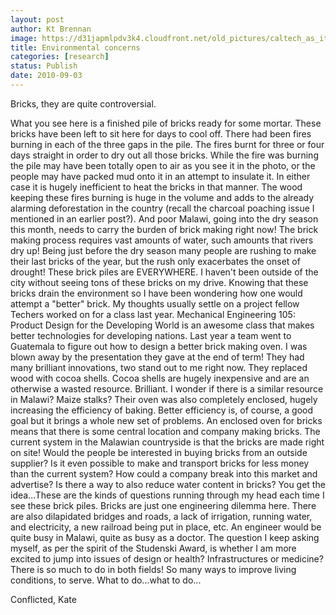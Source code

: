 ```yaml
---
layout: post
author: Kt Brennan
image: https://d31japmlpdv3k4.cloudfront.net/old_pictures/caltech_as_it_happens/6a0105349b8251970b0133f3868106970b.jpg
title: Environmental concerns
categories: [research]
status: Publish
date: 2010-09-03
---
```



Bricks, they are quite controversial. 

What you see here is a finished pile of bricks ready for some mortar. These bricks have been left to sit here for days to cool off. There had been fires burning in each of the three gaps in the pile. The fires burnt for three or four days straight in order to dry out all those bricks. While the fire was burning the pile may have been totally open to air as you see it in the photo, or the people may have packed mud onto it in an attempt to insulate it. In either case it is hugely inefficient to heat the bricks in that manner. The wood keeping these fires burning is huge in the volume and adds to the already alarming deforestation in the country (recall the charcoal poaching issue I mentioned in an earlier post?). And poor Malawi, going into the dry season this month, needs to carry the burden of brick making right now! The brick making process requires vast amounts of water, such amounts that rivers dry up! Being just before the dry season many people are rushing to make their last bricks of the year, but the rush only exacerbates the onset of drought!
These brick piles are EVERYWHERE. I haven't been outside of the city without seeing tons of these bricks on my drive. Knowing that these bricks drain the environment so I have been wondering how one would attempt a "better" brick. My thoughts usually settle on a project fellow Techers worked on for a class last year. Mechanical Engineering 105: Product Design for the Developing World is an awesome class that makes better technologies for developing nations. Last year a team went to Guatemala to figure out how to design a better brick making oven. I was blown away by the presentation they gave at the end of term! They had many brilliant innovations, two stand out to me right now. They replaced wood with cocoa shells. Cocoa shells are hugely inexpensive and are an otherwise a wasted resource. Brilliant. I wonder if there is a similar resource in Malawi? Maize stalks? Their oven was also completely enclosed, hugely increasing the efficiency of baking. Better efficiency is, of course, a good goal but it brings a whole new set of problems. An enclosed oven for bricks means that there is some central location and company making bricks. The current system in the Malawian countryside is that the bricks are made right on site! Would the people be interested in buying bricks from an outside supplier? Is it even possible to make and transport bricks for less money than the current system? How could a company break into this market and advertise? Is there a way to also reduce water content in bricks? You get the idea...These are the kinds of questions running through my head each time I see these brick piles. 
Bricks are just one engineering dilemma here. There are also dilapidated bridges and roads, a lack of irrigation, running water, and electricity, a new railroad being put in place, etc. An engineer would be quite busy in Malawi, quite as busy as a doctor. The question I keep asking myself, as per the spirit of the Studenski Award, is whether I am more excited to jump into issues of design or health? Infrastructures or medicine? There is so much to do in both fields! So many ways to improve living conditions, to serve. What to do...what to do...

Conflicted, 
Kate 

 

